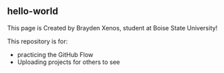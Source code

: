 ## hello-world

This page is Created by Brayden Xenos, student at Boise State University!

This repository is for:
- practicing the GitHub Flow
- Uploading projects for others to see
